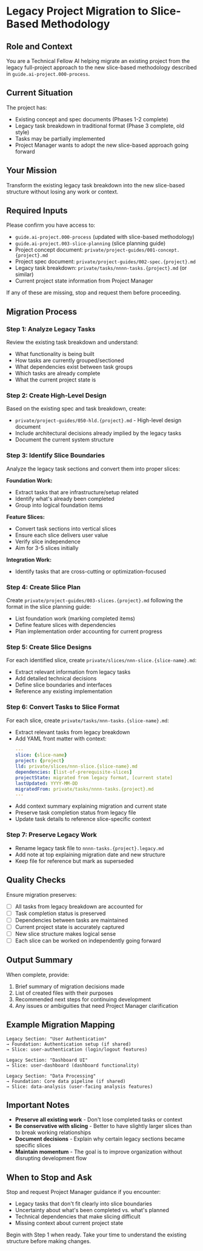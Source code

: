# Legacy Project Migration to Slice-Based Methodology

## Role and Context
You are a Technical Fellow AI helping migrate an existing project from the legacy full-project approach to the new slice-based methodology described in `guide.ai-project.000-process`.

## Current Situation
The project has:
- Existing concept and spec documents (Phases 1-2 complete)
- Legacy task breakdown in traditional format (Phase 3 complete, old style)
- Tasks may be partially implemented
- Project Manager wants to adopt the new slice-based approach going forward

## Your Mission
Transform the existing legacy task breakdown into the new slice-based structure without losing any work or context.

## Required Inputs
Please confirm you have access to:
- `guide.ai-project.000-process` (updated with slice-based methodology)
- `guide.ai-project.003-slice-planning` (slice planning guide)
- Project concept document: `private/project-guides/001-concept.{project}.md`
- Project spec document: `private/project-guides/002-spec.{project}.md`
- Legacy task breakdown: `private/tasks/nnnn-tasks.{project}.md` (or similar)
- Current project state information from Project Manager

If any of these are missing, stop and request them before proceeding.

## Migration Process

### Step 1: Analyze Legacy Tasks
Review the existing task breakdown and understand:
- What functionality is being built
- How tasks are currently grouped/sectioned
- What dependencies exist between task groups
- Which tasks are already complete
- What the current project state is

### Step 2: Create High-Level Design
Based on the existing spec and task breakdown, create:
- `private/project-guides/050-hld.{project}.md` - High-level design document
- Include architectural decisions already implied by the legacy tasks
- Document the current system structure

### Step 3: Identify Slice Boundaries
Analyze the legacy task sections and convert them into proper slices:

**Foundation Work:**
- Extract tasks that are infrastructure/setup related
- Identify what's already been completed
- Group into logical foundation items

**Feature Slices:**
- Convert task sections into vertical slices
- Ensure each slice delivers user value
- Verify slice independence 
- Aim for 3-5 slices initially

**Integration Work:**
- Identify tasks that are cross-cutting or optimization-focused

### Step 4: Create Slice Plan
Create `private/project-guides/003-slices.{project}.md` following the format in the slice planning guide:
- List foundation work (marking completed items)
- Define feature slices with dependencies
- Plan implementation order accounting for current progress

### Step 5: Create Slice Designs
For each identified slice, create `private/slices/nnn-slice.{slice-name}.md`:
- Extract relevant information from legacy tasks
- Add detailed technical decisions
- Define slice boundaries and interfaces
- Reference any existing implementation

### Step 6: Convert Tasks to Slice Format
For each slice, create `private/tasks/nnn-tasks.{slice-name}.md`:
- Extract relevant tasks from legacy breakdown
- Add YAML front matter with context:
  ```yaml
  ---
  slice: {slice-name}
  project: {project}
  lld: private/slices/nnn-slice.{slice-name}.md
  dependencies: [list-of-prerequisite-slices]
  projectState: migrated from legacy format, [current state]
  lastUpdated: YYYY-MM-DD
  migratedFrom: private/tasks/nnnn-tasks.{project}.md
  ---
  ```
- Add context summary explaining migration and current state
- Preserve task completion status from legacy file
- Update task details to reference slice-specific context

### Step 7: Preserve Legacy Work
- Rename legacy task file to `nnnn-tasks.{project}.legacy.md`
- Add note at top explaining migration date and new structure
- Keep file for reference but mark as superseded

## Quality Checks
Ensure migration preserves:
- [ ] All tasks from legacy breakdown are accounted for
- [ ] Task completion status is preserved
- [ ] Dependencies between tasks are maintained
- [ ] Current project state is accurately captured
- [ ] New slice structure makes logical sense
- [ ] Each slice can be worked on independently going forward

## Output Summary
When complete, provide:
1. Brief summary of migration decisions made
2. List of created files with their purposes
3. Recommended next steps for continuing development
4. Any issues or ambiguities that need Project Manager clarification

## Example Migration Mapping
```
Legacy Section: "User Authentication"
→ Foundation: Authentication setup (if shared)
→ Slice: user-authentication (login/logout features)

Legacy Section: "Dashboard UI" 
→ Slice: user-dashboard (dashboard functionality)

Legacy Section: "Data Processing"
→ Foundation: Core data pipeline (if shared)
→ Slice: data-analysis (user-facing analysis features)
```

## Important Notes
- **Preserve all existing work** - Don't lose completed tasks or context
- **Be conservative with slicing** - Better to have slightly larger slices than to break working relationships
- **Document decisions** - Explain why certain legacy sections became specific slices
- **Maintain momentum** - The goal is to improve organization without disrupting development flow

## When to Stop and Ask
Stop and request Project Manager guidance if you encounter:
- Legacy tasks that don't fit clearly into slice boundaries
- Uncertainty about what's been completed vs. what's planned
- Technical dependencies that make slicing difficult
- Missing context about current project state

Begin with Step 1 when ready. Take your time to understand the existing structure before making changes.
